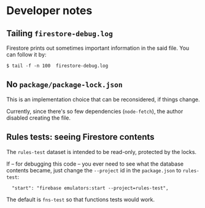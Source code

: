 # Developer notes

## Tailing `firestore-debug.log`

Firestore prints out sometimes important information in the said file. You can follow it by:

```
$ tail -f -n 100  firestore-debug.log
```

## No `package/package-lock.json`

This is an implementation choice that can be reconsidered, if things change.

Currently, since there's so few dependencies (`node-fetch`), the author disabled creating the file.


## Rules tests: seeing Firestore contents

The `rules-test` dataset is intended to be read-only, protected by the locks.

If &ndash; for debugging this code &ndash; you ever need to see what the database contents became, just change the `--project` id in the `package.json` to `rules-test`:

```
  "start": "firebase emulators:start --project=rules-test",
```

The default is `fns-test` so that functions tests would work.
